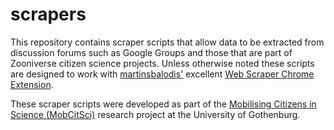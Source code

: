 # scrapers

This repository contains scraper scripts that allow data to be extracted from discussion forums such as Google Groups and those that are part of Zooniverse citizen science projects. Unless otherwise noted these scripts are designed to work with <a href="https://github.com/martinsbalodis">martinsbalodis'</a> excellent <a href="https://github.com/martinsbalodis/web-scraper-chrome-extension">Web Scraper Chrome Extension</a>.

These scraper scripts were developed as part of the <a href="http://citizenscience.blogg.gu.se">Mobilising Citizens in Science (MobCitSci)</a> research project at the University of Gothenburg.
